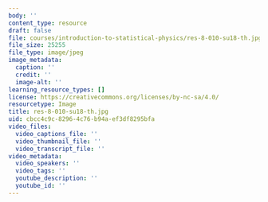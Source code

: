 ```yaml
---
body: ''
content_type: resource
draft: false
file: courses/introduction-to-statistical-physics/res-8-010-su18-th.jpg
file_size: 25255
file_type: image/jpeg
image_metadata:
  caption: ''
  credit: ''
  image-alt: ''
learning_resource_types: []
license: https://creativecommons.org/licenses/by-nc-sa/4.0/
resourcetype: Image
title: res-8-010-su18-th.jpg
uid: cbcc4c9c-8296-4c76-b94a-ef3df8295bfa
video_files:
  video_captions_file: ''
  video_thumbnail_file: ''
  video_transcript_file: ''
video_metadata:
  video_speakers: ''
  video_tags: ''
  youtube_description: ''
  youtube_id: ''
---
```

